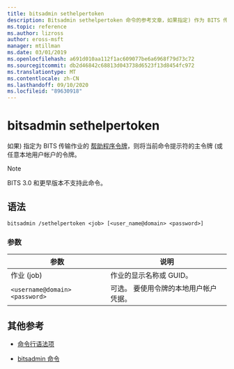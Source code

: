 ```yaml
---
title: bitsadmin sethelpertoken
description: Bitsadmin sethelpertoken 命令的参考文章，如果指定) 作为 BITS 传输作业的帮助程序令牌，则该命令将 (或任意本地用户帐户的令牌设置为当前命令提示符的主要令牌。
ms.topic: reference
ms.author: lizross
author: eross-msft
manager: mtillman
ms.date: 03/01/2019
ms.openlocfilehash: a691d010aa112f1ac609077be6a6968f79d73c72
ms.sourcegitcommit: db2d46842c68813d043738d6523f13d8454fc972
ms.translationtype: MT
ms.contentlocale: zh-CN
ms.lasthandoff: 09/10/2020
ms.locfileid: "89630918"
---
```

# <a name="bitsadmin-sethelpertoken"></a>bitsadmin sethelpertoken

如果) 指定为 BITS 传输作业的 [帮助程序令牌](/windows/win32/bits/helper-tokens-for-bits-transfer-jobs)，则将当前命令提示符的主令牌 (或任意本地用户帐户的令牌。

> [!NOTE]
> BITS 3.0 和更早版本不支持此命令。

## <a name="syntax"></a>语法

```
bitsadmin /sethelpertoken <job> [<user_name@domain> <password>]
```

### <a name="parameters"></a>参数

| 参数 | 说明 |
| --------- | ----------- |
| 作业 (job) | 作业的显示名称或 GUID。 |
| `<username@domain>` `<password>` | 可选。 要使用令牌的本地用户帐户凭据。 |

## <a name="additional-references"></a>其他参考

- [命令行语法项](command-line-syntax-key.md)

- [bitsadmin 命令](bitsadmin.md)
